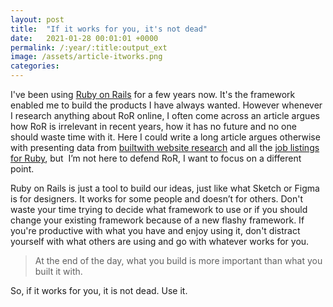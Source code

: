 ```yaml
---
layout: post
title:  "If it works for you, it's not dead"
date:   2021-01-28 00:01:01 +0000
permalink: /:year/:title:output_ext
image: /assets/article-itworks.png
categories: 
---
```


<div class="col-12">
	<p>I've been using <a href="https://rubyonrails.org" title="Ruby on Rails" targer="_blank">Ruby on Rails</a> for a few years now. It's the framework enabled me to build the products I have always wanted. However whenever I research anything about RoR online, I often come across an article argues how RoR is irrelevant in recent years, how it has no future and no one should waste time with it. Here I could write a long article argues otherwise with presenting data from <a href="https://trends.builtwith.com/framework" target="_blank">builtwith website research</a> and all the <a href="https://remoteok.io/remote-ruby-jobs" target="_blank">job listings for Ruby</a>, but  I’m not here to defend RoR, I want to focus on a different point.</p>
	<p>Ruby on Rails is just a tool to build our ideas, just like what Sketch or Figma is for designers. It works for some people and doesn’t for others. Don't waste your time trying to decide what framework to use or if you should change your existing framework because of a new flashy framework. If you're productive with what you have and enjoy using it, don't distract yourself with what others are using and go with whatever works for you.</p>
	<blockquote>At the end of the day, what you build is more important than what you built it with.</blockquote>
	<p>So, if it works for you, it is not dead. Use it.</p>
</div>